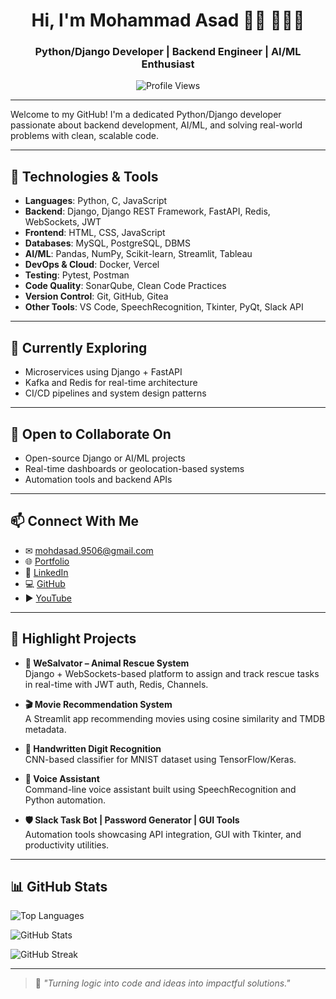 <p align="center">
  <h1 align="center">Hi, I'm Mohammad Asad 👋🏻 👨🏻‍💻</h1>
  <h3 align="center">Python/Django Developer | Backend Engineer | AI/ML Enthusiast</h3>

  <!--<p align="center">
    <img src="./header.png" alt="Mohammad Asad - Python Developer, Backend Engineer & AI/ML Enthusiast" />
  </p>-->

  <p align="center">
    <img src="https://komarev.com/ghpvc/?username=mohdasad05&style=flat-square&color=blue" alt="Profile Views" />
  </p>
</p>

---

Welcome to my GitHub! I'm a dedicated Python/Django developer passionate about backend development, AI/ML, and solving real-world problems with clean, scalable code.

---

## 🔧 Technologies & Tools

- **Languages**: Python, C, JavaScript  
- **Backend**: Django, Django REST Framework, FastAPI, Redis, WebSockets, JWT  
- **Frontend**: HTML, CSS, JavaScript  
- **Databases**: MySQL, PostgreSQL, DBMS  
- **AI/ML**: Pandas, NumPy, Scikit-learn, Streamlit, Tableau  
- **DevOps & Cloud**: Docker, Vercel  
- **Testing**: Pytest, Postman  
- **Code Quality**: SonarQube, Clean Code Practices  
- **Version Control**: Git, GitHub, Gitea  
- **Other Tools**: VS Code, SpeechRecognition, Tkinter, PyQt, Slack API

---

## 🌱 Currently Exploring

- Microservices using Django + FastAPI  
- Kafka and Redis for real-time architecture  
- CI/CD pipelines and system design patterns

---

## 🤝 Open to Collaborate On

- Open-source Django or AI/ML projects  
- Real-time dashboards or geolocation-based systems  
- Automation tools and backend APIs

---

## 📫 Connect With Me

- ✉ [mohdasad.9506@gmail.com](mailto:mohdasad.9506@gmail.com)  
- 🌐 [Portfolio](https://asadfolio.vercel.app)  
- 💼 [LinkedIn](https://linkedin.com/in/mohammad-asad-631647277)  
- 💻 [GitHub](https://github.com/mohdasad05)  
- ▶️ [YouTube](https://youtube.com/@mohdasad_05)

---

## 🚀 Highlight Projects

- **🦺 WeSalvator – Animal Rescue System**  
  Django + WebSockets-based platform to assign and track rescue tasks in real-time with JWT auth, Redis, Channels.

- **🎬 Movie Recommendation System**  
  A Streamlit app recommending movies using cosine similarity and TMDB metadata.

- **🔢 Handwritten Digit Recognition**  
  CNN-based classifier for MNIST dataset using TensorFlow/Keras.

- **🧠 Voice Assistant**  
  Command-line voice assistant built using SpeechRecognition and Python automation.

- **🛡️ Slack Task Bot | Password Generator | GUI Tools**  
  Automation tools showcasing API integration, GUI with Tkinter, and productivity utilities.

---

## 📊 GitHub Stats

<p>
  <img src="https://github-readme-stats.vercel.app/api/top-langs/?username=mohdasad05&layout=compact&theme=radical" alt="Top Languages" />
</p>
<p>
  <img src="https://github-readme-stats.vercel.app/api?username=mohdasad05&show_icons=true&theme=radical" alt="GitHub Stats" />
</p>
<p>
  <img src="[https://github-readme-streak-stats.herokuapp.com/?user=mohdasad05&theme=radical](https://github-readme-streak-stats.herokuapp.com/?user=mohdasad05&theme=radical
)" alt="GitHub Streak" />
</p>

---

> 🧩 *"Turning logic into code and ideas into impactful solutions."*

